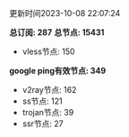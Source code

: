 更新时间2023-10-08 22:07:24

**总订阅: 287**
**总节点: 15431**
- vless节点: 150

**google ping有效节点: 349**
- v2ray节点: 162
- ss节点: 121
- trojan节点: 39
- ssr节点: 27
